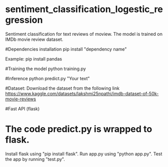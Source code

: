 # sentiment_classification_logestic_regression
Sentiment classification for text reviews of moview. The model is trained on IMDb movie review dataset.

#Dependencies installation
pip install "dependency name"

Example: pip install pandas

#Training the model
python training.py

#Inference
python predict.py "Your text"

#Dataset:
Download the dataset from the following link
https://www.kaggle.com/datasets/lakshmi25npathi/imdb-dataset-of-50k-movie-reviews

#Fast API (flask)
# The code predict.py is wrapped to flask.
Install flask using "pip install flask".
Run app.py using "python app.py".
Test the app by running "test.py".


